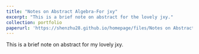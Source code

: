 ```yaml
---
title: "Notes on Abstract Algebra-For jxy"
excerpt: "This is a brief note on abstract for the lovely jxy."
collection: portfolio
paperurl: 'https://shenzhu28.github.io/homepage/files/Notes on Abstract Algebra.pdf'
---
```


This is a brief note on abstract for my lovely jxy.
